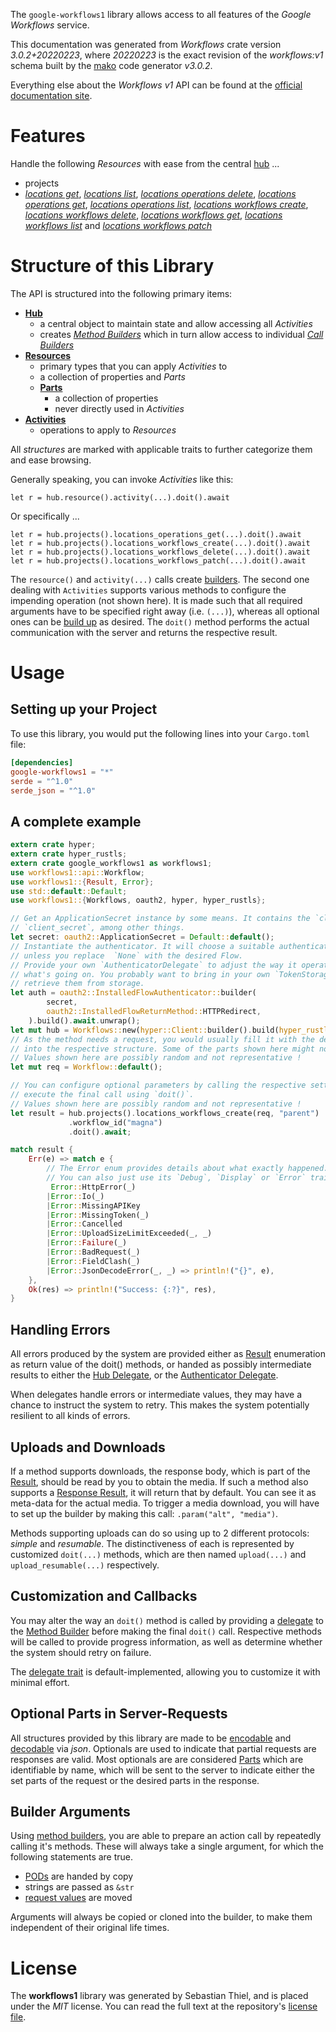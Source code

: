 <!---
DO NOT EDIT !
This file was generated automatically from 'src/mako/api/README.md.mako'
DO NOT EDIT !
-->
The `google-workflows1` library allows access to all features of the *Google Workflows* service.

This documentation was generated from *Workflows* crate version *3.0.2+20220223*, where *20220223* is the exact revision of the *workflows:v1* schema built by the [mako](http://www.makotemplates.org/) code generator *v3.0.2*.

Everything else about the *Workflows* *v1* API can be found at the
[official documentation site](https://cloud.google.com/workflows).
# Features

Handle the following *Resources* with ease from the central [hub](https://docs.rs/google-workflows1/3.0.2+20220223/google_workflows1/Workflows) ... 

* projects
 * [*locations get*](https://docs.rs/google-workflows1/3.0.2+20220223/google_workflows1/api::ProjectLocationGetCall), [*locations list*](https://docs.rs/google-workflows1/3.0.2+20220223/google_workflows1/api::ProjectLocationListCall), [*locations operations delete*](https://docs.rs/google-workflows1/3.0.2+20220223/google_workflows1/api::ProjectLocationOperationDeleteCall), [*locations operations get*](https://docs.rs/google-workflows1/3.0.2+20220223/google_workflows1/api::ProjectLocationOperationGetCall), [*locations operations list*](https://docs.rs/google-workflows1/3.0.2+20220223/google_workflows1/api::ProjectLocationOperationListCall), [*locations workflows create*](https://docs.rs/google-workflows1/3.0.2+20220223/google_workflows1/api::ProjectLocationWorkflowCreateCall), [*locations workflows delete*](https://docs.rs/google-workflows1/3.0.2+20220223/google_workflows1/api::ProjectLocationWorkflowDeleteCall), [*locations workflows get*](https://docs.rs/google-workflows1/3.0.2+20220223/google_workflows1/api::ProjectLocationWorkflowGetCall), [*locations workflows list*](https://docs.rs/google-workflows1/3.0.2+20220223/google_workflows1/api::ProjectLocationWorkflowListCall) and [*locations workflows patch*](https://docs.rs/google-workflows1/3.0.2+20220223/google_workflows1/api::ProjectLocationWorkflowPatchCall)




# Structure of this Library

The API is structured into the following primary items:

* **[Hub](https://docs.rs/google-workflows1/3.0.2+20220223/google_workflows1/Workflows)**
    * a central object to maintain state and allow accessing all *Activities*
    * creates [*Method Builders*](https://docs.rs/google-workflows1/3.0.2+20220223/google_workflows1/client::MethodsBuilder) which in turn
      allow access to individual [*Call Builders*](https://docs.rs/google-workflows1/3.0.2+20220223/google_workflows1/client::CallBuilder)
* **[Resources](https://docs.rs/google-workflows1/3.0.2+20220223/google_workflows1/client::Resource)**
    * primary types that you can apply *Activities* to
    * a collection of properties and *Parts*
    * **[Parts](https://docs.rs/google-workflows1/3.0.2+20220223/google_workflows1/client::Part)**
        * a collection of properties
        * never directly used in *Activities*
* **[Activities](https://docs.rs/google-workflows1/3.0.2+20220223/google_workflows1/client::CallBuilder)**
    * operations to apply to *Resources*

All *structures* are marked with applicable traits to further categorize them and ease browsing.

Generally speaking, you can invoke *Activities* like this:

```Rust,ignore
let r = hub.resource().activity(...).doit().await
```

Or specifically ...

```ignore
let r = hub.projects().locations_operations_get(...).doit().await
let r = hub.projects().locations_workflows_create(...).doit().await
let r = hub.projects().locations_workflows_delete(...).doit().await
let r = hub.projects().locations_workflows_patch(...).doit().await
```

The `resource()` and `activity(...)` calls create [builders][builder-pattern]. The second one dealing with `Activities` 
supports various methods to configure the impending operation (not shown here). It is made such that all required arguments have to be 
specified right away (i.e. `(...)`), whereas all optional ones can be [build up][builder-pattern] as desired.
The `doit()` method performs the actual communication with the server and returns the respective result.

# Usage

## Setting up your Project

To use this library, you would put the following lines into your `Cargo.toml` file:

```toml
[dependencies]
google-workflows1 = "*"
serde = "^1.0"
serde_json = "^1.0"
```

## A complete example

```Rust
extern crate hyper;
extern crate hyper_rustls;
extern crate google_workflows1 as workflows1;
use workflows1::api::Workflow;
use workflows1::{Result, Error};
use std::default::Default;
use workflows1::{Workflows, oauth2, hyper, hyper_rustls};

// Get an ApplicationSecret instance by some means. It contains the `client_id` and 
// `client_secret`, among other things.
let secret: oauth2::ApplicationSecret = Default::default();
// Instantiate the authenticator. It will choose a suitable authentication flow for you, 
// unless you replace  `None` with the desired Flow.
// Provide your own `AuthenticatorDelegate` to adjust the way it operates and get feedback about 
// what's going on. You probably want to bring in your own `TokenStorage` to persist tokens and
// retrieve them from storage.
let auth = oauth2::InstalledFlowAuthenticator::builder(
        secret,
        oauth2::InstalledFlowReturnMethod::HTTPRedirect,
    ).build().await.unwrap();
let mut hub = Workflows::new(hyper::Client::builder().build(hyper_rustls::HttpsConnector::with_native_roots().https_or_http().enable_http1().enable_http2().build()), auth);
// As the method needs a request, you would usually fill it with the desired information
// into the respective structure. Some of the parts shown here might not be applicable !
// Values shown here are possibly random and not representative !
let mut req = Workflow::default();

// You can configure optional parameters by calling the respective setters at will, and
// execute the final call using `doit()`.
// Values shown here are possibly random and not representative !
let result = hub.projects().locations_workflows_create(req, "parent")
             .workflow_id("magna")
             .doit().await;

match result {
    Err(e) => match e {
        // The Error enum provides details about what exactly happened.
        // You can also just use its `Debug`, `Display` or `Error` traits
         Error::HttpError(_)
        |Error::Io(_)
        |Error::MissingAPIKey
        |Error::MissingToken(_)
        |Error::Cancelled
        |Error::UploadSizeLimitExceeded(_, _)
        |Error::Failure(_)
        |Error::BadRequest(_)
        |Error::FieldClash(_)
        |Error::JsonDecodeError(_, _) => println!("{}", e),
    },
    Ok(res) => println!("Success: {:?}", res),
}

```
## Handling Errors

All errors produced by the system are provided either as [Result](https://docs.rs/google-workflows1/3.0.2+20220223/google_workflows1/client::Result) enumeration as return value of
the doit() methods, or handed as possibly intermediate results to either the 
[Hub Delegate](https://docs.rs/google-workflows1/3.0.2+20220223/google_workflows1/client::Delegate), or the [Authenticator Delegate](https://docs.rs/yup-oauth2/*/yup_oauth2/trait.AuthenticatorDelegate.html).

When delegates handle errors or intermediate values, they may have a chance to instruct the system to retry. This 
makes the system potentially resilient to all kinds of errors.

## Uploads and Downloads
If a method supports downloads, the response body, which is part of the [Result](https://docs.rs/google-workflows1/3.0.2+20220223/google_workflows1/client::Result), should be
read by you to obtain the media.
If such a method also supports a [Response Result](https://docs.rs/google-workflows1/3.0.2+20220223/google_workflows1/client::ResponseResult), it will return that by default.
You can see it as meta-data for the actual media. To trigger a media download, you will have to set up the builder by making
this call: `.param("alt", "media")`.

Methods supporting uploads can do so using up to 2 different protocols: 
*simple* and *resumable*. The distinctiveness of each is represented by customized 
`doit(...)` methods, which are then named `upload(...)` and `upload_resumable(...)` respectively.

## Customization and Callbacks

You may alter the way an `doit()` method is called by providing a [delegate](https://docs.rs/google-workflows1/3.0.2+20220223/google_workflows1/client::Delegate) to the 
[Method Builder](https://docs.rs/google-workflows1/3.0.2+20220223/google_workflows1/client::CallBuilder) before making the final `doit()` call. 
Respective methods will be called to provide progress information, as well as determine whether the system should 
retry on failure.

The [delegate trait](https://docs.rs/google-workflows1/3.0.2+20220223/google_workflows1/client::Delegate) is default-implemented, allowing you to customize it with minimal effort.

## Optional Parts in Server-Requests

All structures provided by this library are made to be [encodable](https://docs.rs/google-workflows1/3.0.2+20220223/google_workflows1/client::RequestValue) and 
[decodable](https://docs.rs/google-workflows1/3.0.2+20220223/google_workflows1/client::ResponseResult) via *json*. Optionals are used to indicate that partial requests are responses 
are valid.
Most optionals are are considered [Parts](https://docs.rs/google-workflows1/3.0.2+20220223/google_workflows1/client::Part) which are identifiable by name, which will be sent to 
the server to indicate either the set parts of the request or the desired parts in the response.

## Builder Arguments

Using [method builders](https://docs.rs/google-workflows1/3.0.2+20220223/google_workflows1/client::CallBuilder), you are able to prepare an action call by repeatedly calling it's methods.
These will always take a single argument, for which the following statements are true.

* [PODs][wiki-pod] are handed by copy
* strings are passed as `&str`
* [request values](https://docs.rs/google-workflows1/3.0.2+20220223/google_workflows1/client::RequestValue) are moved

Arguments will always be copied or cloned into the builder, to make them independent of their original life times.

[wiki-pod]: http://en.wikipedia.org/wiki/Plain_old_data_structure
[builder-pattern]: http://en.wikipedia.org/wiki/Builder_pattern
[google-go-api]: https://github.com/google/google-api-go-client

# License
The **workflows1** library was generated by Sebastian Thiel, and is placed 
under the *MIT* license.
You can read the full text at the repository's [license file][repo-license].

[repo-license]: https://github.com/Byron/google-apis-rsblob/main/LICENSE.md
